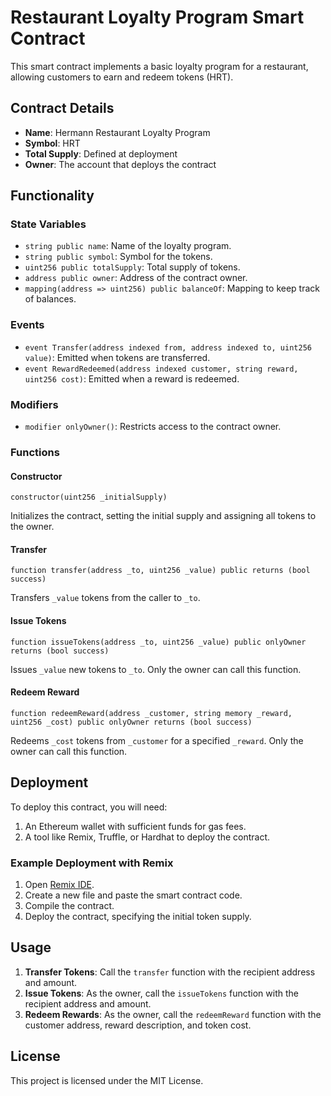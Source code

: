 
# Restaurant Loyalty Program Smart Contract

This smart contract implements a basic loyalty program for a restaurant, allowing customers to earn and redeem tokens (HRT).

## Contract Details

- **Name**: Hermann Restaurant Loyalty Program
- **Symbol**: HRT
- **Total Supply**: Defined at deployment
- **Owner**: The account that deploys the contract

## Functionality

### State Variables

- `string public name`: Name of the loyalty program.
- `string public symbol`: Symbol for the tokens.
- `uint256 public totalSupply`: Total supply of tokens.
- `address public owner`: Address of the contract owner.
- `mapping(address => uint256) public balanceOf`: Mapping to keep track of balances.

### Events

- `event Transfer(address indexed from, address indexed to, uint256 value)`: Emitted when tokens are transferred.
- `event RewardRedeemed(address indexed customer, string reward, uint256 cost)`: Emitted when a reward is redeemed.

### Modifiers

- `modifier onlyOwner()`: Restricts access to the contract owner.

### Functions

#### Constructor

```solidity
constructor(uint256 _initialSupply)
```
Initializes the contract, setting the initial supply and assigning all tokens to the owner.

#### Transfer

```solidity
function transfer(address _to, uint256 _value) public returns (bool success)
```
Transfers `_value` tokens from the caller to `_to`.

#### Issue Tokens

```solidity
function issueTokens(address _to, uint256 _value) public onlyOwner returns (bool success)
```
Issues `_value` new tokens to `_to`. Only the owner can call this function.

#### Redeem Reward

```solidity
function redeemReward(address _customer, string memory _reward, uint256 _cost) public onlyOwner returns (bool success)
```
Redeems `_cost` tokens from `_customer` for a specified `_reward`. Only the owner can call this function.

## Deployment

To deploy this contract, you will need:

1. An Ethereum wallet with sufficient funds for gas fees.
2. A tool like Remix, Truffle, or Hardhat to deploy the contract.

### Example Deployment with Remix

1. Open [Remix IDE](https://remix.ethereum.org/).
2. Create a new file and paste the smart contract code.
3. Compile the contract.
4. Deploy the contract, specifying the initial token supply.

## Usage

1. **Transfer Tokens**: Call the `transfer` function with the recipient address and amount.
2. **Issue Tokens**: As the owner, call the `issueTokens` function with the recipient address and amount.
3. **Redeem Rewards**: As the owner, call the `redeemReward` function with the customer address, reward description, and token cost.

## License

This project is licensed under the MIT License.
